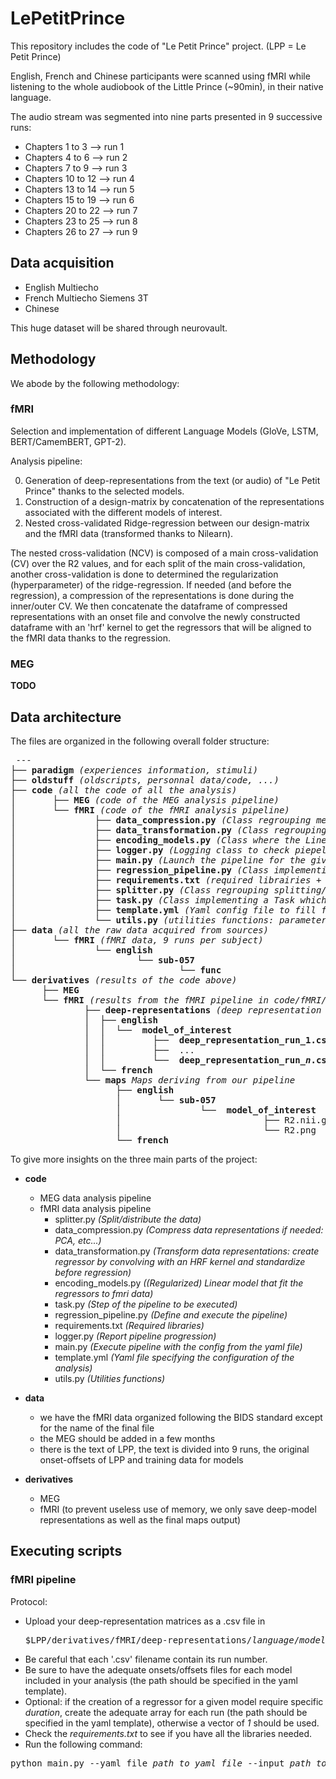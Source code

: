 # LePetitPrince


This repository includes the code of "Le Petit Prince" project.
(LPP = Le Petit Prince)

English, French and Chinese participants were scanned using fMRI while listening to the whole audiobook of the Little Prince (~90min), in their native language.

The audio stream was segmented into nine parts presented in 9 successive runs:

- Chapters 1 to 3 --> run 1
- Chapters 4 to 6 --> run 2
- Chapters 7 to 9 --> run 3
- Chapters 10 to 12 --> run 4
- Chapters 13 to 14 --> run 5
- Chapters 15 to 19 --> run 6
- Chapters 20 to 22 --> run 7
- Chapters 23 to 25 --> run 8
- Chapters 26 to 27 --> run 9

## Data acquisition ##

- English Multiecho 
- French Multiecho Siemens 3T
- Chinese



This huge dataset will be shared through neurovault.


## Methodology  ##

We abode by the following methodology:

### fMRI ###

Selection and implementation of different Language Models (GloVe, LSTM, BERT/CamemBERT, GPT-2).

Analysis pipeline:

0.  Generation of deep-representations from the text (or audio) of "Le Petit Prince" thanks to the selected models.
1.  Construction of a design-matrix by concatenation of the representations associated with the different models of interest.
2.  Nested cross-validated Ridge-regression between our design-matrix and the fMRI data (transformed thanks to Nilearn).

The nested cross-validation (NCV) is composed of a main cross-validation (CV) over the R2 values, and for each split of the main 
cross-validation, another cross-validation is done to determined the regularization (hyperparameter) of the ridge-regression.
If needed (and before the regression), a compression of the representations is done during the inner/outer CV.
We then concatenate the dataframe of compressed representations with an onset file and convolve the newly constructed dataframe 
with an 'hrf' kernel to get the regressors that will be aligned to the fMRI data thanks to the regression.

### MEG ###

**TODO**



## Data architecture ##

The files are organized in the following overall folder structure:

<pre>
 ---
├── <b>paradigm</b> <i>(experiences information, stimuli)</i>
├── <b>oldstuff</b> <i>(oldscripts, personnal data/code, ...)</i>
├── <b>code</b> <i>(all the code of all the analysis)</i>
│       ├── <b>MEG</b> <i>(code of the MEG analysis pipeline)</i>
│       └── <b>fMRI</b> <i>(code of the fMRI analysis pipeline)</i>
│               ├── <b>data_compression.py</b> <i>(Class regrouping methods to compress the representation data)</i>
│               ├── <b>data_transformation.py</b> <i>(Class regrouping methods to transform the data: standardization, creating rergessors, ...)</i>
│               ├── <b>encoding_models.py</b> <i>(Class where the Linear (regularized or not) model is implemented)</i>
│               ├── <b>logger.py</b> <i>(Logging class to check piepeline status)</i>
│               ├── <b>main.py</b> <i>(Launch the pipeline for the given yaml config file)</i>
│               ├── <b>regression_pipeline.py</b> <i>(Class implementing the pipeline for the regression analysis)</i>
│               ├── <b>requirements.txt</b> <i>(required librairies + versions)</i>
│               ├── <b>splitter.py</b> <i>(Class regrouping splitting/distributing methods)</i>
│               ├── <b>task.py</b> <i>(Class implementing a Task which is a step of the pipeline)</i>
│               ├── <b>template.yml</b> <i>(Yaml config file to fill for each call of main.py)</i>
│               └── <b>utils.py</b> <i>(utilities functions: parameters settings, fetching, reading/writing ...)</i>
├── <b>data</b> <i>(all the raw data acquired from sources)</i>
│       └── <b>fMRI</b> <i>(fMRI data, 9 runs per subject)</i>
│               └── <b>english</b>
│                       └── <b>sub-057</b>
│                               └── <b>func</b>
└── <b>derivatives</b> <i>(results of the code above)</i>
      ├── <b>MEG</b>
      └── <b>fMRI</b> <i>(results from the fMRI pipeline in code/fMRI/)</i>
              ├── <b>deep-representations</b> <i>(deep representation dataframes extracted from the models activity)</i>
              │  ├── <b>english</b>
              │  │  └── <b> model_of_interest </b>
              │  │         ├── <b> deep_representation_run_1.csv </b>
              │  │         ├──  ...
              │  │         └── <b> deep_representation_run_<i>n</i>.csv </b>
              │  └── <b>french</b>
              └── <b>maps</b> <i>Maps deriving from our pipeline</i>
                    ├── <b>english</b>
                    │       └── <b>sub-057</b>
                    │               └── <b> model_of_interest </b>
                    │                           ├── R2.nii.gz
                    │                           └── R2.png
                    └── <b>french</b>
</pre>

To give more insights on the three main parts of the project:

- **code**
    - MEG data analysis pipeline
    - fMRI data analysis pipeline
        - splitter.py *(Split/distribute the data)*
        - data_compression.py *(Compress data representations if needed: PCA, etc...)*
        - data_transformation.py *(Transform data representations: create regressor by convolving with an HRF kernel and standardize before regression)*
        - encoding_models.py *((Regularized) Linear model that fit the regressors to fmri data)*
        - task.py *(Step of the pipeline to be executed)*
        - regression_pipeline.py *(Define and execute the pipeline)*
        - requirements.txt *(Required libraries)*
        - logger.py *(Report pipeline progression)*
        - main.py *(Execute pipeline with the config from the yaml file)*
        - template.yml *(Yaml file specifying the configuration of the analysis)*
        - utils.py *(Utilities functions)*

- **data**
    - we have the fMRI data organized following the BIDS standard except for the name of the final file
    - the MEG should be added in a few months
    - there is the text of LPP, the text is divided into 9 runs, the original onset-offsets of LPP and training data for models

- **derivatives**
    - MEG
    - fMRI (to prevent useless use of memory, we only save deep-model representations as well as the final maps output)



## Executing scripts ##

### fMRI pipeline ###

Protocol:
- Upload your deep-representation matrices as a .csv file in <pre>$LPP/derivatives/fMRI/deep-representations/<i>language</i>/<i>model_name</i>/</pre>
- Be careful that each '.csv' filename contain its run number.
- Be sure to have the adequate onsets/offsets files for each model included in your analysis (the path should be specified in the yaml template).
- Optional: if the creation of a regressor for a given model require specific *duration*, create the adequate array for each run (the path should be specified in the yaml template), otherwise a vector of *1* should be used.
- Check the *requirements.txt* to see if you have all the libraries needed.
- Run the following command:
<pre>python main.py --yaml_file <i>path_to_yaml_file</i> --input <i>path_to_representations_folder</i> --output <i>path_to_output_folder</i> --logs <i>path_to_log_file</i></pre>

